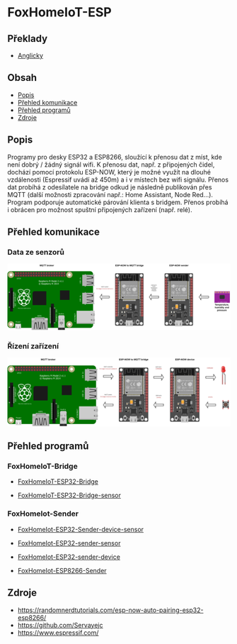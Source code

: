# FoxHomeIoT-ESP

## Překlady

- [Anglicky](README.md)

## Obsah

- [Popis](#popis)
- [Přehled komunikace](#přehled-komunikace)
- [Přehled programů](#přehled-programů)
- [Zdroje](#zdroje)

## Popis

Programy pro desky ESP32 a ESP8266, sloužící k přenosu dat z míst, kde není dobrý / žádný signál wifi. K přenosu dat, např. z připojených čidel, dochází pomocí protokolu ESP-NOW, který je možné využít na dlouhé vzdálenosti (Espressif uvádí až 450m) a i v místech bez wifi signálu. Přenos dat probíhá z odesílatele na bridge odkud je následně publikován přes MQTT (další možnosti zpracování např.: Home Assistant, Node Red...). Program podporuje automatické párování klienta s bridgem. Přenos probíhá i obrácen pro možnost spuštní připojených zařízení (např. relé).

## Přehled komunikace

### Data ze senzorů

![alt reading sensors data](img/communication_sensors.png)

### Řízení zařízení

![alt reading device control](img/communication_device.png)

## Přehled programů

### FoxHomeIoT-Bridge

- [FoxHomeIoT-ESP32-Bridge](../FoxHomeIoT-Bridge/FoxHomeIoT-ESP32-Bridge/FoxHomeIoT-ESP32-Bridge.ino)

- [FoxHomeIoT-ESP32-Bridge-sensor](../FoxHomeIoT-Bridge/FoxHomeIoT-ESP32-Bridge-sensor/FoxHomeIoT-ESP32-Bridge-sensor.ino)

### FoxHomeIot-Sender

- [FoxHomeIot-ESP32-Sender-device-sensor](../FoxHomeIot-Sender/FoxHomeIot-ESP32-Sender-device-sensor/FoxHomeIot-ESP32-Sender-device-sensor.ino)

- [FoxHomeIot-ESP32-sender-sensor](../FoxHomeIot-Sender/FoxHomeIot-ESP32-sender-sensor/FoxHomeIot-ESP32-sender-sensor.ino)

- [FoxHomeIot-ESP32-sender-device](../FoxHomeIot-Sender/FoxHomeIot-ESP32-sender-device/FoxHomeIot-ESP32-sender-device.ino)

- [FoxHomeIot-ESP8266-Sender](../FoxHomeIot-Sender/FoxHomeIot-ESP8266-Sender/FoxHomeIot-ESP8266-Sender.ino)

## Zdroje
 - <a href="https://randomnerdtutorials.com/esp-now-auto-pairing-esp32-esp8266/">https://randomnerdtutorials.com/esp-now-auto-pairing-esp32-esp8266/</a>
 - <a href="https://github.com/Servayejc">https://github.com/Servayejc</a>
 - <a href="https://www.espressif.com/">https://www.espressif.com/</a>
